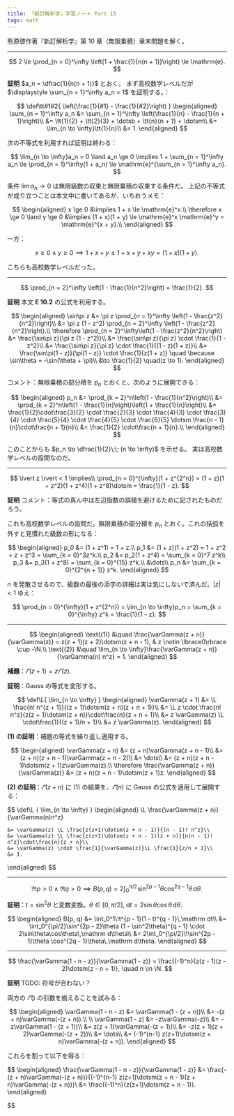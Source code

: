 ```yaml
---
title: 『新訂解析学』学習ノート Part 15
tags: math
---
```


熊原啓作著『新訂解析学』第 10 章（無限乗積）章末問題を解く。

----

$$
2 \le \prod_{n = 0}^\infty \left(1 + \frac{1}{n(n + 1)}\right) \le \mathrm{e}.
$$

**証明** $a_n = \dfrac{1}{n(n + 1)}$ とおく。
まず高校数学レベルだが $\displaystyle \sum_{n = 1}^\infty a_n = 1$ を証明する。：

$$
\def\tt#1#2{ \left(\frac{1}{#1} - \frac{1}{#2}\right) }
\begin{aligned}
    \sum_{n = 1}^\infty a_n
    &= \sum_{n = 1}^\infty \left(\frac{1}{n} - \frac{1}{n + 1}\right)\\
    &= \tt{1}{2} + \tt{2}{3} + \dotsb + \tt{n}{n + 1} + \dotsm\\
    &= \lim_{n \to \infty}\tt{1}{n}\\
    &= 1.
\end{aligned}
$$

次の不等式を利用すれば証明は終わる：

$$
\lim_{n \to \infty}a_n = 0 \land a_n \ge 0 \implies
1 + \sum_{n = 1}^\infty a_n \le \prod_{n = 1}^\infty(1 + a_n)
  \le \mathrm{e}^{\sum_{n = 1}^\infty a_n}.
$$

条件 $\lim a_n \to 0$ は無限級数の収束と無限乗積の収束する条件だ。
上記の不等式が成り立つことは本文中に書いてあるが、いちおうメモ：

$$
\begin{aligned}
    x \ge 0 &\implies 1 + x \le \mathrm{e}^x.\\
    \therefore x \ge 0 \land y \ge 0 &\implies (1 + x)(1 + y) \le \mathrm{e}^x \mathrm{e}^y = \mathrm{e}^{x + y}.\\
\end{aligned}
$$

一方：

$$
x \ge 0 \land y \ge 0 \implies 1 + x + y \le 1 + x + y + xy = (1 + x)(1 + y).
$$

こちらも高校数学レベルだった。

----

$$
\prod_{n = 2}^\infty \left(1 - \frac{1}{n^2}\right) = \frac{1}{2}.
$$

**証明** 本文 **E 10.2** の公式を利用する。

$$
\begin{aligned}
\sin\pi z &= \pi z \prod_{n = 1}^\infty \left(1 - \frac{z^2}{n^2}\right)\\
&= \pi z (1 - z^2) \prod_{n = 2}^\infty \left(1 - \frac{z^2}{n^2}\right).\\
\therefore \prod_{n = 2}^\infty\left(1 - \frac{z^2}{n^2}\right) &= \frac{\sin\pi z}{\pi z (1 - z^2)}\\
&= \frac{\sin\pi z}{\pi z} \cdot \frac{1}{1 - z^2}\\
&= \frac{\sin\pi z}{\pi z} \cdot \frac{1}{(1 - z)(1 + z)}\\
&= \frac{\sin\pi(1 - z)}{\pi(1 - z)} \cdot \frac{1}{z(1 + z)} \quad \because \sin\theta = -\sin(\theta + \pi)\\
&\to \frac{1}{2} \quad(z \to 1).
\end{aligned}
$$

コメント：無限乗積の部分積を $p_n$ とおくと、次のように展開できる：

$$
\begin{aligned}
p_n &= \prod_{k = 2}^n\left(1 - \frac{1}{n^2}\right)\\
&= \prod_{k = 2}^n\left(1 - \frac{1}{n}\right)\left(1 + \frac{1}{n}\right)\\
&= \frac{1}{2}\cdot\frac{3}{2}
   \cdot \frac{2}{3} \cdot \frac{4}{3}
   \cdot \frac{3}{4} \cdot \frac{5}{4}
   \cdot \frac{4}{5} \cdot \frac{6}{5}
   \dotsm \frac{n - 1}{n}\cdot\frac{n + 1}{n}\\
&= \frac{1}{2} \cdot\frac{n + 1}{n}.\\
\end{aligned}
$$

このことからも $p_n \to \dfrac{1}{2}\;\; (n \to \infty)$ を示せる。
実は高校数学レベルの設問なのだ。

----

$$
\lvert z \rvert < 1 \implies\\
\prod_{n = 0}^{\infty}(1 + z^{2^n})
= (1 + z)(1 + z^2)(1 + z^4)(1 + z^8)\dotsm
= \frac{1}{1 - z}.
$$

**証明** コメント：等式の真ん中は左辺指数の誤植を避けるために記されたものだろう。

これも高校数学レベルの設問だ。無限乗積の部分積を $p_n$ とおく。これの括弧を外すと見慣れた級数の形になる：

$$
\begin{aligned}
    p_0 &= (1 + z^1) = 1 + z.\\
    p_1 &= (1 + z)(1 + z^2) = 1 + z^2 + z + z^3 = \sum_{k = 0}^3z^k.\\
    p_2 &= p_2(1 + z^4) = \sum_{k = 0}^7 z^k\\
    p_3 &= p_3(1 + z^8) = \sum_{k = 0}^{15} z^k.\\
    &\dots\\
    p_n &= \sum_{k = 0}^{2^{n + 1}} z^k.
\end{aligned}
$$

$n$ を発散させるので、級数の最後の添字の詳細は実は気にしないで済んだ。$\lvert z \rvert < 1$ ゆえ：

$$
\prod_{n = 0}^{\infty}(1 + z^{2^n})
= \lim_{n \to \infty}p_n = \sum_{k = 0}^{\infty} z^k = \frac{1}{1 - z}.
$$

----

$$
\begin{aligned}
\text{(1)} &\quad \frac{\varGamma(z + n)}{\varGamma(z)} = z(z + 1)(z + 2)\dotsm(z + n - 1), & z \notin \lbrace0\rbrace \cup -\N.\\
\text{(2)} &\quad \lim_{n \to \infty}\frac{\varGamma(z + n)}{\varGamma(n) n^z} = 1.
\end{aligned}
$$

**補題**：$\varGamma(z + 1) = z\varGamma(z).$

**証明**：Gauss の等式を変形する。

$$
\def\L{ \lim_{n \to \infty} }
\begin{aligned}
    \varGamma(z + 1)
    &= \L \frac{n! n^{z + 1}}{(z + 1)\dotsm(z + n)(z + n + 1)}\\
    &= \L z \cdot \frac{n! n^z}{z(z + 1)\dotsm(z + n)}\cdot\frac{n}{z + n + 1}\\
    &= z \varGamma(z) \L \cdot\frac{1}{(z + 1)/n + 1}\\
    &= z \varGamma(z).
\end{aligned}
$$

**$(1)$ の証明**：補題の等式を繰り返し適用する。

$$
\begin{aligned}
\varGamma(z + n)
&= (z + n)\varGamma(z + n - 1)\\
&= (z + n)(z + n - 1)\varGamma(z + n - 2)\\
&= \dots\\
&= (z + n)(z + n - 1)\dotsm(z + 1)z\varGamma(z).\\
\therefore \frac{\varGamma(z + n)}{\varGamma(z)}
&= (z + n)(z + n - 1)\dotsm(z + 1)z.
\end{aligned}
$$

**$(2)$ の証明**：$\varGamma(z + n)$ に $(1)$ の結果を、$\varGamma(n)$ に Gauss の公式を適用して展開する：

$$
\def\L { \lim_{n \to \infty} }
\begin{aligned}
    \L \frac{\varGamma(z + n)}{\varGamma(n)n^z}

    &= \varGamma(z) \L \frac{z(z+1)\dotsm(z + n - 1)}{(n - 1)! n^z}\\
    &= \varGamma(z) \L \frac{z(z+1)\dotsm(z + n - 1)(z + n)}{n(n - 1)! n^z}\cdot\frac{n}{z + n}\\
    &= \varGamma(z) \cdot \frac{1}{\varGamma(z)}\L \frac{1}{z/n + 1}\\
    &= 1.
\end{aligned}
$$

----

$$
\Re p > 0 \land \Re q > 0 \implies B(p, q) = 2\int_0^{\pi/2}\!\sin^{2p - 1}\theta \cos^{2q - 1}\theta\,\mathrm d\theta.
$$

**証明**：$t = \sin^2\theta$ と変数変換。$\theta \in {[0, \pi/2]},\;\mathrm dt = 2\sin\theta\cos\theta\,\mathrm d\theta.$

$$
\begin{aligned}
B(p, q) &= \int_0^1\!t^{p - 1}(1 - t)^{q - 1}\,\mathrm dt\\
&= \int_0^{\pi/2}\sin^{2p - 2}\theta (1 - \sin^2\theta)^{q - 1} \cdot 2\sin\theta\cos\theta\,\mathrm d\theta\\
&= 2\int_0^{\pi/2}\!\sin^{2p - 1}\theta \cos^{2q - 1}\theta\,\mathrm d\theta.
\end{aligned}
$$

----

$$
\frac{\varGamma(1 - n - z)}{\varGamma(1 - z)} = \frac{(-1)^n}{z(z - 1)(z - 2)\dotsm(z - n + 1)}, \quad n \in \N.
$$

**証明** TODO: 符号が合わない？

両方の $\varGamma()$ の引数を揃えることを試みる：

$$
\begin{aligned}
\varGamma(1 - n - z)
&= \varGamma(1 - (z + n))\\
&= -(z + n)\varGamma(-(z + n)).\\
\\
\varGamma(1 - z)
&= -z\varGamma(-z)\\
&= -z\varGamma(1 - (z + 1))\\
&= z(z + 1)\varGamma(-(z + 1))\\
&= -z(z + 1)(z + 2)\varGamma(-(z + 2))\\
&= \dots\\
&= (-1)^{n-1} z(z+1)\dotsm(z + n)\varGamma(-(z + n)).
\end{aligned}
$$

これらを割って以下を得る：

$$
\begin{aligned}
\frac{\varGamma(1 - n - z)}{\varGamma(1 - z)}
&= \frac{-(z + n)\varGamma(-(z + n))}{(-1)^{n-1} z(z+1)\dotsm(z + n - 1)(z + n)\varGamma(-(z + n))}\\
&= \frac{(-1)^n}{z(z+1)\dotsm(z + n - 1)}.
\end{aligned}

$$
